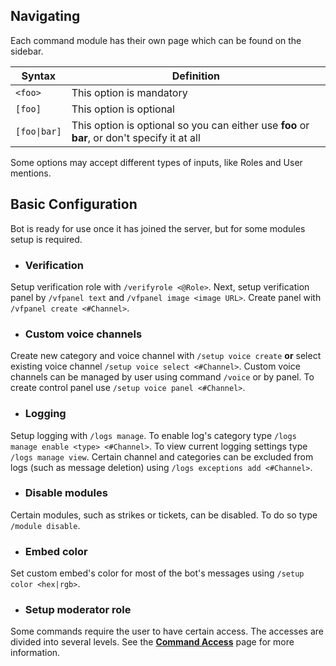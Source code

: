 ## Navigating

Each command module has their own page which can be found on the sidebar.

Syntax            | Definition                                                                                        
 ---------------- | ------------------------------------------------------------------------------------------------- 
`<foo>`           | This option is mandatory                                                                        
`[foo]`           | This option is optional                                                                         
`[foo\|bar]`      | This option is optional so you can either use **foo** or **bar**, or don't specify it at all    

Some options may accept different types of inputs, like Roles and User mentions.

## Basic Configuration

Bot is ready for use once it has joined the server, but for some modules setup is required. 

- ### Verification
Setup verification role with `/verifyrole <@Role>`. Next, setup verification panel by `/vfpanel text` and `/vfpanel image <image URL>`.
Create panel with `/vfpanel create <#Channel>`.


- ### Custom voice channels
Create new category and voice channel with `/setup voice create` **or** select existing voice channel `/setup voice select <#Channel>`.
Custom voice channels can be managed by user using command `/voice` or by panel. To create control panel use `/setup voice panel <#Channel>`.


- ### Logging
Setup logging with `/logs manage`. To enable log's category type `/logs manage enable <type> <#Channel>`. To view current logging settings type `/logs manage view`.
Certain channel and categories can be excluded from logs (such as message deletion) using `/logs exceptions add <#Channel>`.


- ### Disable modules
Certain modules, such as strikes or tickets, can be disabled. To do so type `/module disable`.


- ### Embed color
Set custom embed's color for most of the bot's messages using `/setup color <hex|rgb>`.


- ### Setup moderator role
Some commands require the user to have certain access. The accesses are divided into several levels. See the **[Command Access](/access)** page for more information. 
